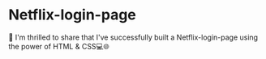 # Netflix-login-page
👋 I'm thrilled to share that I've successfully built a Netflix-login-page using the power of HTML &amp; CSS💻🌐
